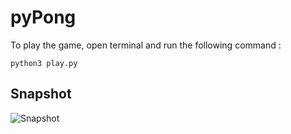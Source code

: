 # pyPong
To play the game, open terminal and run the following command :
```
python3 play.py
```
## Snapshot
![Snapshot](https://github.com/iamarijit/pyPong/tree/master/screenShots/pong.png)

